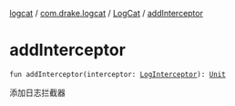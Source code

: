 [logcat](../../index.md) / [com.drake.logcat](../index.md) / [LogCat](index.md) / [addInterceptor](./add-interceptor.md)

# addInterceptor

`fun addInterceptor(interceptor: `[`LogInterceptor`](../-log-interceptor/index.md)`): `[`Unit`](https://kotlinlang.org/api/latest/jvm/stdlib/kotlin/-unit/index.html)

添加日志拦截器

